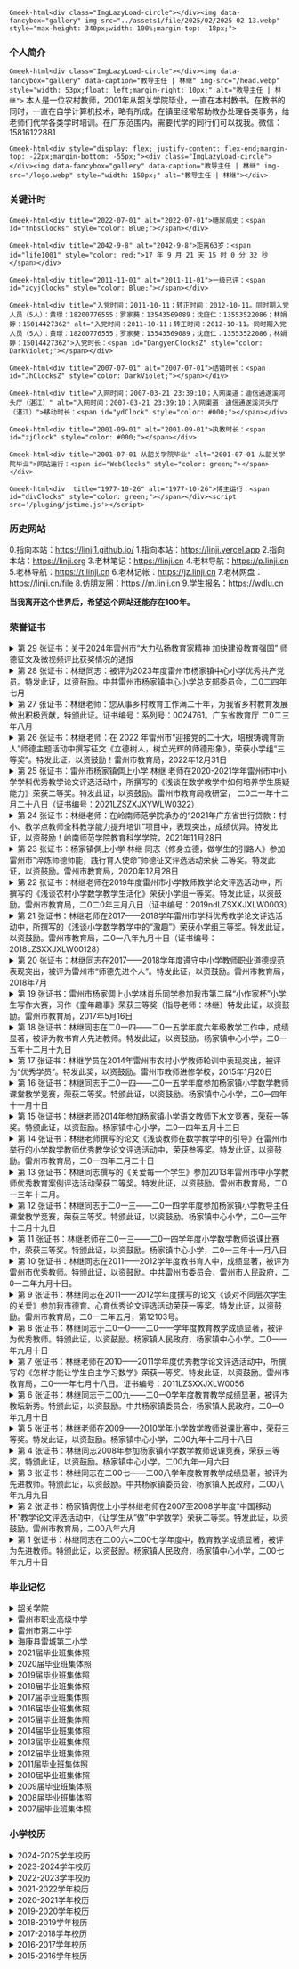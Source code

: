 `Gmeek-html<div class="ImgLazyLoad-circle"></div><img data-fancybox="gallery" img-src="../assets1/file/2025/02/2025-02-13.webp" style="max-height: 340px;width: 100%;margin-top: -18px;">`

### **个人简介**

`Gmeek-html<div class="ImgLazyLoad-circle"></div><img data-fancybox="gallery" data-caption="教导主任 | 林继" img-src="/head.webp" style="width: 53px;float: left;margin-right: 10px;" alt="教导主任 | 林继">` 本人是一位农村教师，2001年从韶关学院毕业，一直在本村教书。在教书的同时，一直在自学计算机技术，略有所成，在镇里经常帮助教办处理各类事务，给老师们代学各类学时培训。在广东范围内，需要代学的同行们可以找我。微信：15816122881

`Gmeek-html<div style="display: flex; justify-content: flex-end;margin-top: -22px;margin-bottom: -55px;"><div class="ImgLazyLoad-circle"></div><img data-fancybox="gallery" data-caption="教导主任 | 林继" img-src="/logo.webp" style="width: 150px;" alt="教导主任 | 林继"></div>`

### **关键计时**

`Gmeek-html<div title="2022-07-01" alt="2022-07-01">糖尿病史：<span id="tnbsClocks" style="color: Blue;"></span></div>`

`Gmeek-html<div title="2042-9-8" alt="2042-9-8">距离63岁：<span id="life1001" style="color: red;">17 年 9 月 21 天 15 时 0 分 32 秒</span></div>`

`Gmeek-html<div title="2011-11-01" alt="2011-11-01">一级已评：<span id="zcyjClocks" style="color: Blue;"></span></div>`

`Gmeek-html<div title="入党时间：2011-10-11；转正时间：2012-10-11。同时期入党人员（5人）：黄璟：18200776555；罗家葵：13543569089；沈庭仁：13553522086；林娟婷：15014427362" alt="入党时间：2011-10-11；转正时间：2012-10-11。同时期入党人员（5人）：黄璟：18200776555；罗家葵：13543569089；沈庭仁：13553522086；林娟婷：15014427362">入党时长：<span id="DangyenClocksZ" style="color: DarkViolet;"></span></div>`

`Gmeek-html<div title="2007-07-01" alt="2007-07-01">结婚时长：<span id="JhClocksZ" style="color: DarkViolet;"></span></div>`

`Gmeek-html<div title="入网时间：2007-03-21 23:39:10；入网渠道：迪信通遂溪河头厅（湛江）" alt="入网时间：2007-03-21 23:39:10；入网渠道：迪信通遂溪河头厅（湛江）">移动时长：<span id="ydClock" style="color: #000;"></span></div>`

`Gmeek-html<div title="2001-09-01" alt="2001-09-01">执教时长：<span id="zjClock" style="color: #000;"></span></div>`

`Gmeek-html<div title="2001-07-01 从韶关学院毕业" alt="2001-07-01 从韶关学院毕业">网站运行：<span id="WebClocks" style="color: green;"></span></div>`

`Gmeek-html<div  title="1977-10-26" alt="1977-10-26">博主运行：<span id="divClocks" style="color: green;"></span></div><script src='/pluging/jstime.js'></script>`

### **历史网站**

0.指向本站：https://linji1.github.io/
1.指向本站：https://linji.vercel.app
2.指向本站：https://linji.org
3.老林笔记：https://linji.cn
4.老林导航：https://p.linji.cn
5.老林导航：https://t.linji.cn
6.老林记帐：https://jz.linji.cn
7.老林网盘：https://linji.cn/file
8.仿朋友圈：https://m.linji.cn
9.学生报名：https://wdlu.cn

**当我离开这个世界后，希望这个网站还能存在100年。**

### **荣誉证书**
<details>
<summary>第 29 张证书：关于2024年雷州市“大力弘扬教育家精神 加快建设教育强国” 师德征文及微视频评比获奖情况的通报</summary>

`Gmeek-html<strong><center><a href="/pdf/web/viewer.html?file=../assets1/荣誉证书/关于2024年雷州市“大力弘扬教育家精神 加快建设教育强国” 师德征文及微视频评比获奖情况的通报.pdf" target="_blank" style="color: black;">2024雷州市师德征文评比获奖名单</a></center></strong>`

`Gmeek-html<center><table border="1" style="border-collapse: collapse; font-size: 14px;" class="clicked"><tbody><tr><td style="text-align:center;">作者</td><td style="text-align:center;">单位名称</td><td style="text-align:center;">题目</td><td style="text-align:center;">获奖等级</td><td style="text-align:center;">组别</td></tr><tr><td style="text-align:center;">陈再兴</td><td style="text-align:center;">雷州市杨家镇中心小学</td><td>仰不愧于天，俯不怍于人</td><td style="text-align:center;">二等奖</td><td style="text-align:center;">小学组</td></tr><tr style="background-color: #ffc000a8;"><td style="text-align:center;">林&nbsp; 继</td><td style="text-align:center;">雷州市杨家镇倜上小学</td><td style="text-align:left;">浅谈学困生转化教育的策略和方法</td><td style="text-align:center;">二等奖</td><td style="text-align:center;">小学组</td></tr><tr><td style="text-align:center;">莫春美</td><td style="text-align:center;">雷州市杨家镇中心小学</td><td style="text-align:left;">捧着一颗心来，不带半根草去</td><td style="text-align:center;">二等奖</td><td style="text-align:center;">小学组</td></tr><tr><td style="text-align:center;">刘英杰</td><td style="text-align:center;">雷州市杨家镇中心小学</td><td style="text-align:left;">浅谈德育工作的实践与思考</td><td style="text-align:center;">三等奖</td><td style="text-align:center;">小学组</td></tr></tbody></table></center>`
</details>

<details>
<summary>第 28 张证书：林继同志：被评为2023年度雷州市杨家镇中心小学优秀共产党员。特发此证，以资鼓励。中共雷州市杨家镇中心小学总支部委员会，二0二四年七月</summary>

![第 28 张证书：杨家镇中心小学优秀共产党员](../assets1/荣誉证书/20240701.webp)

</details>

<details>
<summary>第 27 张证书：林继老师：您从事乡村教育工作满二十年，为我省乡村教育发展做出积极贡献，特颁此证。证书编号：系列号：0024761。广东省教育厅 二0二三年八月</summary>

`Gmeek-html<div title="2001-09-01" alt="2001-09-01" style="text-align: center;">执教时长：<span id="zjClocka" style="color: green;text-align: center;"></span></div>`

![第 27 张证书：乡村教育工作满二十年，为我省乡村教育发展做出积极贡献，特颁此证](../assets1/荣誉证书/20230801.webp)

</details>

<details>

<summary>第 26 张证书：林继老师：在 2022 年雷州市“迎接党的二十大，培根铸魂育新人”师德主题活动中撰写征文《立德树人，树立光辉的师德形象》，荣获小学组“三等奖”。特发此证，以资鼓励！雷州市教育局，2022年12月31日</summary>

![第 26 张证书：师德征文《立德树人，树立光辉的师德形象》，荣获小学组“三等奖”](../assets1/荣誉证书/20221231.webp)

</details>

<details>
<summary>第 25 张证书：雷州市杨家镇倜上小学 林继 老师在2020-2021学年雷州市中小学学科优秀教学论文评选活动中，所撰写的《浅谈在数学教学中如何培养学生质疑能力》荣获二等奖。特发此证，以资鼓励。雷州市教育局教研室， 二0二一年十二月二十八日（证书编号：2021LZSZXJXYWLW0322）</summary>

![第 25 张证书：教学论文《浅谈在数学教学中如何培养学生质疑能力》荣获二等奖](../assets1/荣誉证书/20211228.webp)

</details>

<details>
<summary>第 24 张证书：林继老师：在岭南师范学院承办的“2021年广东省世行贷款：村小、教学点教师全科教学能力提升培训”项目中，表现突出，成绩优异。特发此证，以资鼓励！岭南师范学院教育科学学院，2021年11月28日</summary>

![第 24 张证书：“2021年广东省世行贷款：村小、教学点教师全科教学能力提升培训”项目中，表现突出，成绩优异](../assets1/荣誉证书/2021112801.webp)
![第 24 张证书：“2021年广东省世行贷款：村小、教学点教师全科教学能力提升培训”项目中，表现突出，成绩优异](../assets1/荣誉证书/2021112802.webp)
![第 24 张证书：“2021年广东省世行贷款：村小、教学点教师全科教学能力提升培训”项目中，表现突出，成绩优异](../assets1/荣誉证书/2021112803.webp)
![第 24 张证书：“2021年广东省世行贷款：村小、教学点教师全科教学能力提升培训”项目中，表现突出，成绩优异](../assets1/荣誉证书/2021112804.webp)
![第 24 张证书：“2021年广东省世行贷款：村小、教学点教师全科教学能力提升培训”项目中，表现突出，成绩优异](../assets1/荣誉证书/2021112805.webp)

</details>

<details>
<summary>第 23 张证书：杨家镇倜上小学 林继 同志《修身立德，做学生的引路人》参加雷州市“淬炼师德师能，践行育人使命”师德征文评选活动荣获 二等奖。特发此证，以资鼓励。雷州市教育局，2020年12月28日</summary>

![第 23 张证书：师德论文《修身立德，做学生的引路人》荣获小学组二等奖](../assets1/荣誉证书/20201228.webp)

</details>

<details>
<summary>第 22 张证书：林继老师在2019年度雷州市小学教师教学论文评选活动中，所撰写的《浅谈农村小学数学教学生活化》荣获小学组一等奖。特发此证，以资鼓励。雷州市教育局，二0二0年三月八日（证书编号：2019ndLZSXXJXLW0003）</summary>

`Gmeek-html<center><p><strong style="font-size: 20px;"><a href="/pdf/web/viewer.html?file=../assets1/荣誉证书/2019-386.pdf" target="_blank" style="color: black;">2019年度雷州市中小学教师教学论文评选结果</a></strong></p><table border="1" style="border-collapse: collapse;text-align: center;font-size: 15px;"><tbody><tr><td>序号</td><td>参 评 论 文</td><td>作者姓名</td><td>作者单位</td><td>评奖等级</td><td>学科</td></tr><tr style="background-color: #ffc000a8;"><td>1</td><td style="text-align: left;padding-left: 20px;">《浅谈农村小学数学教学生活化》</td><td>林 继</td><td>杨家中心小学</td><td>一等奖</td><td>数学</td></tr><tr><td>2</td><td style="text-align: left;padding-left: 20px;">《巧设教法，让古诗词教学妙趣横生》</td><td>符雪莲</td><td>杨家中心小学</td><td>一等奖</td><td>语文</td></tr><tr><td>3</td><td style="text-align: left;padding-left: 20px;">《小学英语教学必须以学生为本》</td><td>陈彩芬</td><td>杨家中心小学</td><td>一等奖</td><td>英语</td></tr><tr><td>4</td><td style="text-align: left;padding-left: 20px;">《优化教学手段，提高语文课堂有效性》</td><td>刘 瑾</td><td>杨家中心小学</td><td>二等奖</td><td>语文</td></tr><tr><td>5</td><td style="text-align: left;padding-left: 20px;">《多媒体在语文教学的运用》</td><td>何祥福</td><td>杨家西汀小学</td><td>二等奖</td><td>语文</td></tr><tr><td>6</td><td style="text-align: left;padding-left: 20px;">《如何让学生爱学、乐学、会学数学》</td><td>李小凤</td><td>杨家中心小学</td><td>二等奖</td><td>数学</td></tr><tr><td>7</td><td style="text-align: left;padding-left: 20px;">《试论提高农村小学语文课堂教学效率的策略与方法》</td><td>刘兴文</td><td>杨家宅湾小学</td><td>三等奖</td><td>语文</td></tr><tr><td>8</td><td style="text-align: left;padding-left: 20px;">《浅谈如何提高学生的课堂参与度》</td><td>王汝清</td><td>杨家中心小学</td><td>三等奖</td><td>数学</td></tr><tr><td>9</td><td style="text-align: left;padding-left: 20px;">《如何提高小学生数学计算能力》</td><td>陈科锦</td><td>杨家中心小学</td><td>三等奖</td><td>数学</td></tr><tr><td>10</td><td style="text-align: left;padding-left: 20px;">《提高学生英语课堂参与度初探》</td><td>莫春美</td><td>杨家中心小学</td><td>三等奖</td><td>英语</td></tr><tr><td>11</td><td style="text-align: left;padding-left: 20px;">《培养“听”的习惯、创设“说”的情境》</td><td>黄华并</td><td>杨家中心小学</td><td>三等奖</td><td>英语</td></tr></tbody></table></center>`

![第 22 张证书：《浅谈农村小学数学教学生活化》荣获小学组一等奖](../assets1/荣誉证书/20200308.webp)

</details>

<details>
<summary>第 21 张证书：林继老师在2017——2018学年雷州市学科优秀教学论文评选活动中，所撰写的《浅谈小学数学教学中的“激趣”》荣获小学组三等奖。特发此证，以资鼓励。雷州市教育局，二0一八年九月十日（证书编号：2018LZSXXJXLW00128）</summary>

![第 21 张证书：教学论文《浅谈小学数学教学中的“激趣”》荣获小学组三等奖](../assets1/荣誉证书/20180910.webp)

</details>

<details>
<summary>第 20 张证书：林继同志在2017——2018学年度遵守中小学教师职业道德规范表现突出，被评为雷州市“师德先进个人”。特发此证，以资鼓励。雷州市教育局，2018年7月</summary>

![第 20 张证书：雷州市“师德先进个人”](../assets1/荣誉证书/20180701.webp)

</details>

<details>
<summary>第 19 张证书：雷州市杨家倜上小学林肖乐同学参加我市第二届“小作家杯”小学生写作大赛，习作《童年趣事》荣获三等奖（指导老师：林继）特发此证，以资鼓励。雷州市教育局，2017年5月16日</summary>

![第 19 张证书：第二届“小作家杯”小学生写作大赛，习作《童年趣事》荣获三等奖（指导老师：林继）](../assets1/荣誉证书/20170516.webp)

</details>

<details>
<summary>第 18 张证书：林继同志在二0一四——二0一五学年度六年级教学工作中，成绩显著，被评为教书育人先进教师。特发此证，以资鼓励。杨家镇中心小学，二0一五年十二月十九日</summary>

> 林继同志2014~2015学年度六年级毕业调研考试数学获得全镇第三名。资金 100（镇） + 200（校） 元 + 一张“教书育人先进教师”奖状。

![第 18 张证书：杨家镇教书育人先进教师](../assets1/荣誉证书/20151219.webp)
</details>

<details>
<summary>第 17 张证书：林继学员在2014年雷州市农村小学教师轮训中表现突出，被评为“优秀学员”。特发此奖，以资鼓励。雷州市教师进修学校，2015年1月20日</summary>

![第 17 张证书：雷州市农村小学教师轮训中表现突出，被评为“优秀学员”](../assets1/荣誉证书/20150120.webp)

</details>

<details>
<summary>第 16 张证书：林继同志于二0一四——二0一五学年度参加杨家镇小学数学教师课堂教学竞赛，荣获二等奖。特颁此证，以资鼓励。杨家镇中心小学，二0一四年十一月十日</summary>

> 2014年第三张奖状，奖金：镇60元，校100元，共160元。

![第 16 张证书：杨家镇小学数学教师课堂教学竞赛，荣获二等奖](../assets1/荣誉证书/20141110.webp)

</details>

<details>
<summary>第 15 张证书：林继老师2014年参加杨家镇小学语文教师下水文竞赛，荣获一等奖。特颁此证，以资鼓励。杨家镇中心小学，二0一四年五月十三日</summary>

![第 15 张证书：杨家镇小学语文教师下水文竞赛，荣获一等奖](../assets1/荣誉证书/20140513.webp)

</details>

<details>
<summary>第 14 张证书：林继老师撰写的论文《浅谈教师在数学教学中的引导》在雷州市举行的小学数学教师优秀教学论文评选活动中，荣获叁等奖。特发此证，以资鼓励。雷州市教育局，二0一四年二月二十日</summary>

![第 14 张证书：教学论文《浅谈教师在数学教学中的引导》荣获叁等奖](../assets1/荣誉证书/20140220.webp)

</details>

<details>
<summary>第 13 张证书：林继同志撰写的《关爱每一个学生》参加2013年雷州市中小学教师优秀教育案例评选活动荣获二等奖。特发此证，以资鼓励。雷州市教育局，二0一三年十二月。</summary>

![第 13 张证书：优秀教育案例《关爱每一个学生》荣获二等奖](../assets1/荣誉证书/20131201.webp)

</details>

<details>
<summary>第 12 张证书：林继同志于二0一三——二0一四学年度参加杨家镇小学教导主任课堂教学竞赛，荣获三等奖。特颁此证，以资鼓励。杨家镇中心小学，二0一三年十二月十九日</summary>

![第 12 张证书：杨家镇小学教导主任课堂教学竞赛，荣获三等奖](../assets1/荣誉证书/20131219.webp)

</details>

<details>
<summary>第 11 张证书：林继老师在二0一三——二0一四学年度小学数学教师说课比赛中，荣获三等奖。特颁此证，以资鼓励。杨家镇中心小学，二0一三年十一月八日</summary>

![第 11 张证书：杨家镇小学数学教师说课竞赛，荣获三等奖](../assets1/荣誉证书/20131108.webp)

</details>

<details>
<summary>第 10 张证书：林继同志在2011——2012学年度教书育人中，成绩显著，被评为雷州市优秀教师。特颁此证，以资鼓励。中共雷州市委员会，雷州市人民政府，二0一二年九月十日。</summary>

![第 10 张证书：雷州市优秀教师](../assets1/荣誉证书/20120910.webp)

</details>

<details>
<summary>第 9 张证书：林继同志在2011——2012学年度撰写的论文《谈对不同层次学生的关爱》参加我市德育、心育优秀论文评选活动荣获一等奖。特发此证，以资鼓励。雷州市教育局，二0一二年五月，第12103号。</summary>

![第 9 张证书：论文《谈对不同层次学生的关爱》参加我市德育、心育优秀论文评选活动荣获一等奖](../assets1/荣誉证书/20120501.webp)

</details>

<details>
<summary>第 8 张证书：林继同志于二0一0——二0一一学年度教育教学成绩显著，被评为优秀教师。特颁此证，以资鼓励。杨家镇人民政府，杨家镇中心小学。二0一一年九月十日</summary>

![第 8 张证书：杨家镇优秀教师](../assets1/荣誉证书/20110910.webp)

</details>

<details>
<summary>第 7 张证书：林继老师在2010——2011学年度优秀教学论文评选活动中，所撰写的《怎样才能让学生自主学习数学》荣获一等奖。特发此证，以资鼓励。雷州市教育局，二0一一年七月十八日。证书编号：2011LZSXXJXLW0056</summary>

![第 7 张证书：教学论文《怎样才能让学生自主学习数学》荣获一等奖](../assets1/荣誉证书/20110718.webp)

</details>

<details>
<summary>第 6 张证书：林继同志于二00九——二0一0学年度教育教学成绩显著，被评为教坛新秀。特颁此证，以资鼓励。中共杨家镇委员会，杨家镇人民政府，二0一0年九月十日</summary>

![第 6 张证书：杨家镇教坛新秀](../assets1/荣誉证书/20100910.webp)

</details>

<details>
<summary>第 5 张证书：林继老师在2009——2010学年小学数学教师说课比赛中，荣获三等奖。特发此证，以资鼓励。杨家镇中心小学，二00九年十二月十八日</summary>

![第 5 张证书：杨家镇小学数学教师说课竞赛，荣获三等奖](../assets1/荣誉证书/20091218.webp)

</details>

<details>
<summary>第 4 张证书：林继同志2008年参加杨家镇小学数学教师说课竞赛，荣获三等奖，特颁此证，以资鼓励。杨家镇中心小学，二00九年一月六日</summary>

![第 4 张证书：杨家镇小学数学教师说课竞赛，荣获三等奖](../assets1/荣誉证书/20090106.webp)

</details>

<details>
<summary>第 3 张证书：林继同志在二00七——二00八学年度教育教学成绩显著，被评为先进教师。特颁此证，以资鼓励。中共杨家镇委员会，杨家镇人民政府，二00八年九月九日</summary>

![第 3 张证书：杨家镇先进教师](../assets1/荣誉证书/20080909.webp)

</details>

<details>
<summary>第 2 张证书：杨家镇倜傥上小学林继老师在2007至2008学年度“中国移动杯”教学论文评选活动中，《让学生从“做”中学数学》荣获二等奖。特发此证，以资鼓励。雷州市教育局，二00八年六月</summary>

![第 2 张证书：教学论文《让学生从“做”中学数学》荣获二等奖](../assets1/荣誉证书/20080601.webp)

</details>

<details>
<summary>第 1 张证书：林继同志在二00六~二00七学年度中，教育教学成绩显著，被评为先进教师。特颁此证，以资鼓励。杨家镇人民政府，杨家镇中心小学，二00七年九月十日</summary>

![第 1 张证书：杨家镇先进教师](../assets1/荣誉证书/20070910.webp)

</details>

### **毕业记忆**
<details>
<summary>韶关学院</summary>

![](../assets1/毕业记忆/2001.7.1.webp)

![](../assets1/毕业记忆/2001.7.2.webp)

![](../assets1/毕业记忆/2001.7.3.webp)

![](../assets1/毕业记忆/2001.7.4.webp)

![](../assets1/毕业记忆/2001.7.5.webp)

</details>

<details>
<summary>雷州市职业高级中学</summary>

![](../assets1/毕业记忆/1998.6.1.webp)

![](../assets1/毕业记忆/1998.6.2.webp)

![](../assets1/毕业记忆/1998.6.3.webp)

![](../assets1/毕业记忆/1998.6.4.webp)

![](../assets1/毕业记忆/1998.6.5.webp)

![](../assets1/毕业记忆/1998.6.6.webp)

![](../assets1/毕业记忆/1998.6.7.webp)

![](../assets1/毕业记忆/1998.6.8.webp)

![](../assets1/毕业记忆/1998.6.9.webp)

![](../assets1/毕业记忆/1998.6.10.webp)

![](../assets1/毕业记忆/1998.6.11.webp)
</details>

<details>
<summary>雷州市第二中学</summary>

![](../assets1/毕业记忆/1995.7.1.webp)

![](../assets1/毕业记忆/1995.7.2.webp)

![](../assets1/毕业记忆/1995.7.3.webp)

![](../assets1/毕业记忆/1995.7.4.webp)

![](../assets1/毕业记忆/1995.7.5.webp)

</details>

<details>
<summary>海康县雷城第二小学</summary>

![](../assets1/毕业记忆/1992.6.1.webp)

![](../assets1/毕业记忆/1992.6.2.webp)

![](../assets1/毕业记忆/1992.6.3.webp)

![](../assets1/毕业记忆/1992.6.4.webp)

![](../assets1/毕业记忆/1992.6.5.webp)

</details>

<details>
<summary>2021届毕业班集体照</summary>

上一行、林耀恒、林泽浩、林裕昭、林治
中间行：陈娇凤、肖兰琴、林继、林仁贵、蔡妃燕、黄丽、蔡海珍
下一行：林小奋、林小怡、林彩莹、林蔓群、林耀迪

`Gmeek-html<b><font face="微软雅黑" size="5" color="#008000">最后一届六年级，以后学校再也没有六年级。下学期，六年级学生直接到杨家中学就读，学校以后只有学前至五年级。</font></b>`

![](../assets1/毕业记忆/2021042301.webp)

![](../assets1/毕业记忆/2021042302.webp)

![](../assets1/毕业记忆/2021052801.webp)

![](../assets1/毕业记忆/2021052802.webp)

![](../assets1/毕业记忆/2021070401.webp)

![](../assets1/毕业记忆/2021070402.webp)

![](../assets1/毕业记忆/2021070601.webp)

</details>

<details>
<summary>2020届毕业班集体照</summary>

上一行、林宏琼、林小扁、邓明锡、林琳、林宏坚、林耀恒
中间行：陈娇凤、肖兰琴、林继（林大迪）、林仁贵、蔡妃燕、黄丽、蔡海珍
下一行：林红敏、林娇羽、林海丽、林小珠、林雅秀

![](../assets1/毕业记忆/2020.6-3.webp)

![](../assets1/毕业记忆/2020.6-1.webp)

![](../assets1/毕业记忆/2020.6-2.webp)
</details>

<details>
<summary>2019届毕业班集体照</summary>

上一行：林宏欣、林琪乾、林大利、林宏伟、林子翔
下一行：林  爵、林伟爵、林逢蝶、彭秋媚、林肖乐

![](../assets1/毕业记忆/b_191351_1589140672.webp)

![](../assets1/毕业记忆/2019.6-1.webp)

![](../assets1/毕业记忆/2019.6-2.webp)
</details>

<details>
<summary>2018届毕业班集体照</summary>

上一行：林红雅、林欣欣、彭绚、林大顺、林宏兴、林宏炳、林俊鑫
中间行：黄丽、肖兰琴、林继、林仁贵、蔡海珍、蔡妃燕、陈娇凤
下一行：林秀珠、林金来、林阳丽、林洁、林海媚、林汝珠

![](../assets1/毕业记忆/2018.6-1.webp)

![](../assets1/毕业记忆/2018.6-2.webp)

![](../assets1/毕业记忆/2018.6-3.webp)
</details>

<details>
<summary>2017届毕业班集体照</summary>

上一行：林有武、林大顺、林宏景、林俞江、林志坚、林麟杰
中间行：蔡海珍、黄丽、林继、林仁贵、陈豪杰、蒋小珍、陈娇凤
下一行：林娇青、林丽娇、林华连、林蔓莎
![](../assets1/毕业记忆/b_011528_1738108294.webp)

![](../assets1/毕业记忆/2017.6-1.webp)

![](../assets1/毕业记忆/2017.6-2.webp)
</details>

<details>
<summary>2016届毕业班集体照</summary>

上一行：林奇钊、林裕翔、林炳坤、林鸿升、林培梁、林娇丽、林巧凤、林静静、林静妹
中间行：陈娇凤、肖兰琴、林继、林炳、彭汉辉、林仁贵、黄丽、蒋小珍
下一行：林雄智、林鸿健、林小华、林蔓柳、林翠、林茂荣、林海维、林红娟

![](../assets1/毕业记忆/2016.6-1.webp)

![](../assets1/毕业记忆/2016.6-2.webp)

</details>

<details>
<summary>2015届毕业班集体照</summary>

上一行：林宏寿、林大宽、林有森、林晓军、林汝媚、林巧仁、林景辉、林纬达
中间行：蒋小珍、黄丽、肖兰琴、林继、林仁贵、林炳、陈永富、陈娇凤、蔡海珍
下一行：符诗敏、林妙焕、何晓萍、林依芬、林密、林柳莹、林诗媚

![](../assets1/毕业记忆/2015.6-1.webp)

![](../assets1/毕业记忆/2015.6-2.webp)

</details>

<details>
<summary>2014届毕业班集体照</summary>

上一行：林鸿越、林俊辛、林志勇、林宏辉、林晓军、何文泳、林伟攀、林金滨、林大翔
中间行：肖兰琴、林继、陈永富、林炳、林仁贵、黄丽、陈娇凤、蔡海珍
下一行：林凤英、林艺奋、林柳雁、林汝娟、林妙莹、林红妙、林雄威、林培栋

![](../assets1/毕业记忆/2014.6-1.webp)

![](../assets1/毕业记忆/2014.6-2.webp)

</details>

<details>
<summary>2013届毕业班集体照</summary>

上一行：林鸿铭、林大兴、林海智、何文泳、林大敏、林奇炳、林宏珍、林红秀、林小喜
中间行：黄丽、陈永富、林仁贵、林炳、林继、肖兰琴、陈娇凤、蔡海珍
下一行：林梦婷、林娇艳、林宏兰、林旭景、林小翡、林婷婷、林如燕、林雅萍

![](../assets1/毕业记忆/b_235110_1907619924.webp)

![](../assets1/毕业记忆/2013.6-1.webp)

![](../assets1/毕业记忆/2013.6-2.webp)

![](../assets1/毕业记忆/2013.6-54.webp)

</details>

<details>
<summary>2012届毕业班集体照</summary>

第一行：林宜耀、林俊全、林乃全、何文涛、林志意、林梁强、林慧如、林宏羽、林相仁、林晓冠、林同辑
第二行：林琪寓、林大辉、林大舒、林彩平、林宏芬、林玉裕、林妃燕、林宏珠、林有爱、林宏强、林鸿明
第三行：陈娇凤、蔡海珍、肖兰琴、林继、林炳、林仁贵、黄丽、郑梅琴
最下行：林彩虹、林喜连、林春娇、林春健、林彩梦、林明杨、林诗敏、林翠平、林雅丽、林海燕

![](../assets1/毕业记忆/2012.6-1.webp)

![](../assets1/毕业记忆/2012.6-2.webp)

![](../assets1/毕业记忆/2012.6-3.webp)

</details>

<details>
<summary>2011届毕业班集体照</summary>

第一行：林宏智、林特耀、林有朋、林如孟、林中山、林俊辉、林宏瑞、林特立、林琪富、林宏兴、林大葵、林相仁
第二行：林玉娇、林宏芬、颜菊曼、林玉桂、林如花、林静红、林月玲、林野浪、林小燕、林如琴、林鸿文、林炳和
第三行：蔡海珍、肖兰琴、林继、林炳、林仁贵、陈娇凤、郑梅琴、黄丽
最下行：林丽萍、林丽珠、林小亚、林红兰、林妙霞、林小翔、林红平、林小乔、林梦媚

![](../assets1/毕业记忆/2011.6-1.webp)

![](../assets1/毕业记忆/2011.6-2.webp)

![](../assets1/毕业记忆/2011.6-3.webp)

</details>

<details>
<summary>2010届毕业班集体照</summary>

第一行：林钟忽、林雅文、林坤发、林海强、林蔡盛、林文锋、林宏敏、林大羽、林宏羽、林大鸿、林坤平、林炜道、林如权
第二行：林宏耀、林珠智、林坤敏、林有波、林立智、林少平、林汝青、林翠平、林宏婉、林彩虹、林彩凤、林慧琴
第三行：邓海江、陈娇凤、吴成杨、林仁贵、林炳、林继、肖兰琴、黄丽、蔡海珍
最下行：林月娣、林春秀、林宏英、林秋芬、林宏丽、林诗芬、林凤娇、林海玲、林彩华、林丽荣

![](../assets1/毕业记忆/2010.6-1.webp)

![](../assets1/毕业记忆/2010.6-2.webp)

</details>

<details>
<summary>2009届毕业班集体照</summary>

第一行：林树圣、林如墨、林珠兴、林炳文、林宏茂、林雅权、林宏盛、林立智、林大蔚
第二行：林丽霞、林春燕、林秀珍、林华丽、林秋花、林玉娥、林喜玉
第三行：杨世伟、吴成杨、肖兰琴、林继、林炳、林仁贵、陈娇凤、蔡海珍
最下行：林梦巧、林莉乔、林月丽、林艾娜、林秋花、林宏铃、林立岑、林锦梅

![](../assets1/毕业记忆/2009.6-1.webp)

![](../assets1/毕业记忆/2009.6-2.webp)

</details>

<details>
<summary>2008届毕业班集体照</summary>

第一行：林健伟、林伟华、林宏兴、林宏辉、林智超、林同敏、林乘、林伟祥
第二行：林建裕、林坤明、林坤超、林大誉、林惠强、林可仁、林灵强、林大勇
第三行：陈志诚、林仁贵、林炳、肖兰琴、林继、陈娇凤、黄丽
最下行：林秋丽、林艾青、林华美、蔡串花、林秋燕、林彩华、林彩丽、林梦菊、林小亚

![](../assets1/毕业记忆/2008.6-1.webp)

![](../assets1/毕业记忆/2008.6-2.webp)

</details>

<details>
<summary>2007届毕业班集体照</summary>

第一行：林炳活、林相、林晓威、林宏涛、林文享、林东君、林大发、林特师、林宏金、林滨龙
第二行：林小燕、林小如、吴小英、林丽宠、林红华、林小权、林华曼、林立本、林梧桐、林柏武
第三行：杨世伟、林继、肖兰琴、林炳、林仁贵、陈吉荣、林春仁、黄丽
最下行：林艾静、林乔春、林小盈、林秋凤、林红花、林彩丽、林春霞、林晓洁

![](../assets1/毕业记忆/2007.6-1.webp)

![](../assets1/毕业记忆/2007.6-2.webp)

</details>

### **小学校历**

<details>
<summary>2024-2025学年校历</summary>

![2024-2025学年校历](../assets1/小学校历/2024-2025学年校历.webp)

</details>

<details>
<summary>2023-2024学年校历</summary>

![2023-2024学年校历](../assets1/小学校历/2023-2024学年校历.webp)

</details>

<details>
<summary>2022-2023学年校历</summary>

![2022-2023学年校历](../assets1/小学校历/2022-2023学年校历.webp)

</details>

<details>
<summary>2021-2022学年校历</summary>

![2021-2022学年校历](../assets1/小学校历/2021-2022学年校历.webp)

</details>

<details>
<summary>2020-2021学年校历</summary>

![2020-2021学年校历](../assets1/小学校历/2020-2021学年校历.webp)

</details>

<details>
<summary>2019-2020学年校历</summary>

![2019-2020学年校历](../assets1/小学校历/2019-2020学年校历.webp)

</details>

<details>
<summary>2018-2019学年校历</summary>

![2018-2019学年校历](../assets1/小学校历/2018-2019学年校历.webp)

</details>

<details>
<summary>2017-2018学年校历</summary>

![2017-2018学年校历](../assets1/小学校历/2017-2018学年校历.webp)

</details>

<details>
<summary>2016-2017学年校历</summary>

![2016-2017学年校历](../assets1/小学校历/2016-2017学年校历.webp)

</details>

<details>
<summary>2015-2016学年校历</summary>

![2015-2016学年校历](../assets1/小学校历/2015-2016学年校历.webp)

</details>